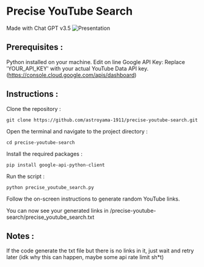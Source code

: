# Precise YouTube Search
Made with Chat GPT v3.5
![Presentation](https://files.catbox.moe/omodod.png)

## Prerequisites :

Python installed on your machine.
Edit on line Google API Key: Replace 'YOUR_API_KEY' with your actual YouTube Data API key.
(https://console.cloud.google.com/apis/dashboard)

## Instructions :

Clone the repository :

```
git clone https://github.com/astroyama-1911/precise-youtube-search.git
```

Open the terminal and navigate to the project directory :

```
cd precise-youtube-search
```

Install the required packages :

```
pip install google-api-python-client
```

Run the script :

```
python precise_youtube_search.py
```

Follow the on-screen instructions to generate random YouTube links.

You can now see your generated links in /precise-youtube-search/precise_youtube_search.txt

## Notes :
If the code generate the txt file but there is no links in it, just wait and retry later (idk why this can happen, maybe some api rate limit sh*t)

